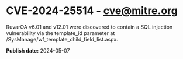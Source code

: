 # CVE-2024-25514 - cve@mitre.org

RuvarOA v6.01 and v12.01 were discovered to contain a SQL injection vulnerability via the template_id parameter at /SysManage/wf_template_child_field_list.aspx.

**Publish date:** 2024-05-07
